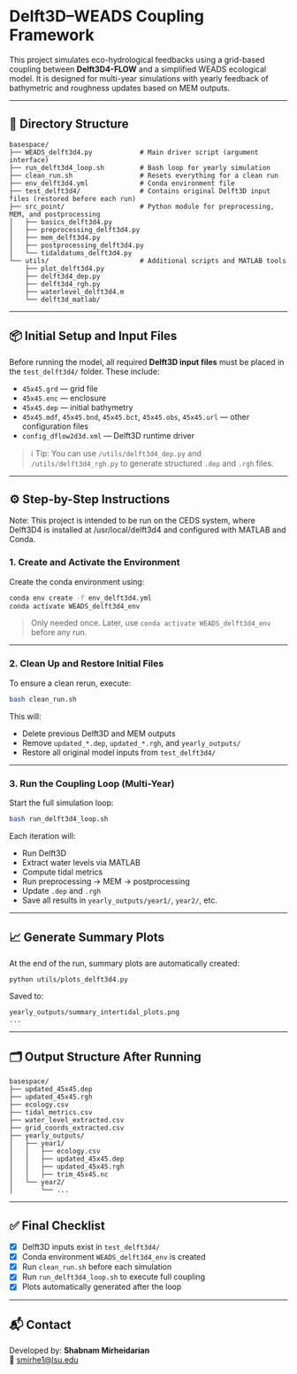 
# Delft3D–WEADS Coupling Framework

This project simulates eco-hydrological feedbacks using a grid-based coupling between **Delft3D4-FLOW** and a simplified WEADS ecological model. It is designed for multi-year simulations with yearly feedback of bathymetric and roughness updates based on MEM outputs.

---

## 📁 Directory Structure

```
basespace/
├── WEADS_delft3d4.py            # Main driver script (argument interface)
├── run_delft3d4_loop.sh         # Bash loop for yearly simulation
├── clean_run.sh                 # Resets everything for a clean run
├── env_delft3d4.yml             # Conda environment file
├── test_delft3d4/               # Contains original Delft3D input files (restored before each run)
├── src_point/                   # Python module for preprocessing, MEM, and postprocessing
│   ├── basics_delft3d4.py
│   ├── preprocessing_delft3d4.py
│   ├── mem_delft3d4.py
│   ├── postprocessing_delft3d4.py
│   └── tidaldatums_delft3d4.py
└── utils/                       # Additional scripts and MATLAB tools
    ├── plot_delft3d4.py
    ├── delft3d4_dep.py
    ├── delft3d4_rgh.py
    ├── waterlevel_delft3d4.m
    └── delft3d_matlab/
```

---

## 📦 Initial Setup and Input Files

Before running the model, all required **Delft3D input files** must be placed in the `test_delft3d4/` folder. These include:

- `45x45.grd` — grid file  
- `45x45.enc` — enclosure  
- `45x45.dep` — initial bathymetry  
- `45x45.mdf`, `45x45.bnd`, `45x45.bct`, `45x45.obs`, `45x45.url` — other configuration files  
- `config_dflow2d3d.xml` — Delft3D runtime driver

> ℹ️ Tip: You can use `/utils/delft3d4_dep.py` and `/utils/delft3d4_rgh.py` to generate structured `.dep` and `.rgh` files.

---

## ⚙️ Step-by-Step Instructions

Note: This project is intended to be run on the CEDS system, where Delft3D4 is installed at /usr/local/delft3d4 and configured with MATLAB and Conda.

### 1. Create and Activate the Environment

Create the conda environment using:

```bash
conda env create -f env_delft3d4.yml
conda activate WEADS_delft3d4_env
```

> Only needed once. Later, use `conda activate WEADS_delft3d4_env` before any run.

---

### 2. Clean Up and Restore Initial Files

To ensure a clean rerun, execute:

```bash
bash clean_run.sh
```

This will:
- Delete previous Delft3D and MEM outputs
- Remove `updated_*.dep`, `updated_*.rgh`, and `yearly_outputs/`
- Restore all original model inputs from `test_delft3d4/`

---

### 3. Run the Coupling Loop (Multi-Year)

Start the full simulation loop:

```bash
bash run_delft3d4_loop.sh
```

Each iteration will:
- Run Delft3D
- Extract water levels via MATLAB
- Compute tidal metrics
- Run preprocessing → MEM → postprocessing
- Update `.dep` and `.rgh`
- Save all results in `yearly_outputs/year1/`, `year2/`, etc.

---

## 📈 Generate Summary Plots

At the end of the run, summary plots are automatically created:

```bash
python utils/plots_delft3d4.py
```

Saved to:
```
yearly_outputs/summary_intertidal_plots.png
...

```

---

## 🗂️ Output Structure After Running

```
basespace/
├── updated_45x45.dep
├── updated_45x45.rgh
├── ecology.csv
├── tidal_metrics.csv
├── water_level_extracted.csv
├── grid_coords_extracted.csv
├── yearly_outputs/
│   ├── year1/
│   │   ├── ecology.csv
│   │   ├── updated_45x45.dep
│   │   ├── updated_45x45.rgh
│   │   ├── trim_45x45.nc
│   └── year2/
│       └── ...
```

---

## ✅ Final Checklist

- [x] Delft3D inputs exist in `test_delft3d4/`
- [x] Conda environment `WEADS_delft3d4_env` is created
- [x] Run `clean_run.sh` before each simulation
- [x] Run `run_delft3d4_loop.sh` to execute full coupling
- [x] Plots automatically generated after the loop

---

## 📬 Contact

Developed by: **Shabnam Mirheidarian**  
📧 smirhe1@lsu.edu
